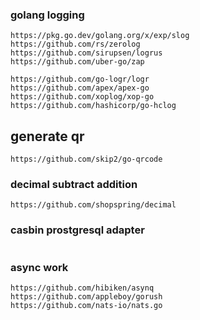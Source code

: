 ### golang logging

    https://pkg.go.dev/golang.org/x/exp/slog
    https://github.com/rs/zerolog
    https://github.com/sirupsen/logrus
    https://github.com/uber-go/zap
    
    https://github.com/go-logr/logr
    https://github.com/apex/apex-go
    https://github.com/xoplog/xop-go
    https://github.com/hashicorp/go-hclog

## generate qr

    https://github.com/skip2/go-qrcode

### decimal subtract addition

```
https://github.com/shopspring/decimal
```

### casbin prostgresql adapter

```

```



### async  work

```
https://github.com/hibiken/asynq
https://github.com/appleboy/gorush
https://github.com/nats-io/nats.go

```
